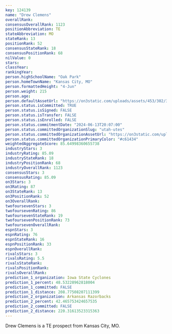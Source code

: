 ```yaml
---
key: 124139
name: "Drew Clemens"
overallRank: 
consensusOverallRank: 1123
positionAbbreviation: TE
stateAbbreviation: MO
stateRank: 13
positionRank: 52
consensusStateRank: 18
consensusPositionRank: 68
nilValue: 0
stars: 
classYear: 
rankingYear: 
person.highSchoolName: "Oak Park"
person.homeTownName: "Kansas City, MO"
person.formattedHeight: "4-Jun"
person.weight: 215
person.age: 
person.defaultAssetUrl: "https://on3static.com/uploads/assets/453/302/302453.png"
person.status.isCommitted: TRUE
person.status.isSigned: FALSE
person.status.isTransfer: FALSE
person.status.isEnrolled: FALSE
person.status.commitmentDate: "2024-06-13T20:07:00"
person.status.committedOrganizationSlug: "utah-utes"
person.status.committedOrganizationAssetUrl: "https://on3static.com/uploads/assets/313/150/150313.svg"
person.status.committedOrganizationPrimaryColor: "#c61434"
weightedAggregateScore: 85.64998360655738
industryStars: 3
industryRating: 85.09
industryStateRank: 18
industryPositionRank: 68
industryOverallRank: 1123
consensusStars: 3
consensusRating: 85.09
on3Stars: 3
on3Rating: 87
on3StateRank: 13
on3PositionRank: 52
on3OverallRank: 
twofoursevenStars: 3
twofoursevenRating: 86
twofoursevenStateRank: 19
twofoursevenPositionRank: 73
twofoursevenOverallRank: 
espnStars: 3
espnRating: 76
espnStateRank: 16
espnPositionRank: 33
espnOverallRank: 
rivalsStars: 3
rivalsRating: 5.5
rivalsStateRank: 
rivalsPositionRank: 
rivalsOverallRank: 
prediction_1_organization: Iowa State Cyclones
prediction_1_percent: 48.53228962818004
prediction_1_committed: FALSE
prediction_1_distance: 208.77508207111399
prediction_2_organization: Arkansas Razorbacks
prediction_2_percent: 42.465753424657535
prediction_2_committed: FALSE
prediction_2_distance: 220.31613523315363
---
```

Drew Clemens is a TE prospect from Kansas City, MO.